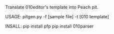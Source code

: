 Translate 010editor's template into Peach pit.

USAGE:
	pitgen.py -f [sample file] -t [010 template]

INSALL:
pip install pfp
pip install 010parser



